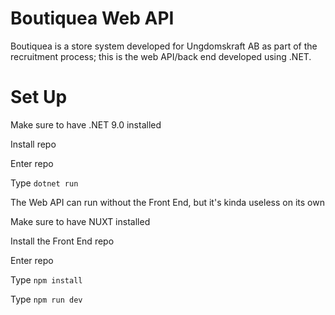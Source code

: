 # Boutiquea Web API
Boutiquea is a store system developed for Ungdomskraft AB as part of the recruitment process; this is the web API/back end developed using .NET.

# Set Up
Make sure to have .NET 9.0 installed

Install repo

Enter repo

Type `dotnet run`

The Web API can run without the Front End, but it's kinda useless on its own

Make sure to have NUXT installed

Install the Front End repo

Enter repo

Type `npm install`

Type `npm run dev`